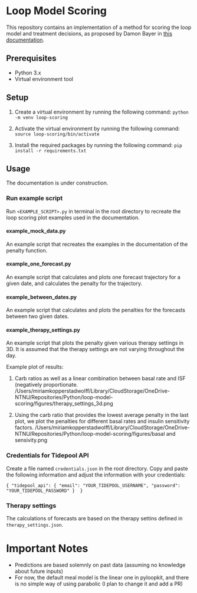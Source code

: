 # Loop Model Scoring
This repository contains an implementation of a method for scoring the loop model and treatment decisions, as proposed by Damon Bayer in [this documentation](https://docs.google.com/document/d/14AJ9u2oGJiiJU1cWVDf_rC_WdJc0oOj1uIkXutOovQU/edit#).


## Prerequisites

- Python 3.x
- Virtual environment tool


## Setup

1. Create a virtual environment by running the following command:
`python -m venv loop-scoring`

2. Activate the virtual environment by running the following command:
`source loop-scoring/bin/activate`

3. Install the required packages by running the following command:
`pip install -r requirements.txt`


## Usage

The documentation is under construction.

### Run example script
Run `<EXAMPLE_SCRIPT>.py` in terminal in the root directory to recreate the loop scoring plot examples used in the documentation.

#### example_mock_data.py
An example script that recreates the examples in the documentation of the penalty function.

#### example_one_forecast.py
An example script that calculates and plots one forecast trajectory for a given date, and calculates the penalty for the trajectory.

#### example_between_dates.py
An example script that calculates and plots the penalties for the forecasts between two given dates.

#### example_therapy_settings.py
An example script that plots the penalty given various therapy settings in 3D. It is assumed that the therapy settings are not varying throughout the day.

Example plot of results: 
1) Carb ratios as well as a linear combination between basal rate and ISF (negatively proportionate.
/Users/miriamkopperstadwolff/Library/CloudStorage/OneDrive-NTNU/Repositories/Python/loop-model-scoring/figures/therapy_settings_3d.png

2) Using the carb ratio that provides the lowest average penalty in the last plot, we plot the penalties for different basal rates and insulin sensitivity factors.
/Users/miriamkopperstadwolff/Library/CloudStorage/OneDrive-NTNU/Repositories/Python/loop-model-scoring/figures/basal and sensivity.png

### Credentials for Tidepool API

Create a file named `credentials.json` in the root directory. Copy and paste the following information and adjust the information with your credentials:

`{
	"tidepool_api": {
		"email": "YOUR_TIDEPOOL_USERNAME",
		"password": "YOUR_TIDEPOOL_PASSWORD"
	} 
}`

### Therapy settings

The calculations of forecasts are based on the therapy settins defined in `therapy_settings.json`.


# Important Notes
- Predictions are based solemnly on past data (assuming no knowledge about future inputs)
- For now, the default meal model is the linear one in pyloopkit, and there is no simple way of using parabolic (I plan to change it and add a PR)


